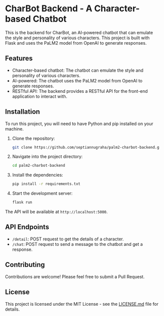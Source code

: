 # CharBot Backend - A Character-based Chatbot

This is the backend for CharBot, an AI-powered chatbot that can emulate the style and personality of various characters. This project is built with Flask and uses the PaLM2 model from OpenAI to generate responses.

## Features

- Character-based chatbot: The chatbot can emulate the style and personality of various characters.
- AI-powered: The chatbot uses the PaLM2 model from OpenAI to generate responses.
- RESTful API: The backend provides a RESTful API for the front-end application to interact with.

## Installation

To run this project, you will need to have Python and pip installed on your machine.

1. Clone the repository:
   ```bash
   git clone https://github.com/septiannugraha/palm2-charbot-backend.git
   ```
2. Navigate into the project directory:
   ```bash
   cd palm2-charbot-backend
   ```
3. Install the dependencies:
   ```bash
   pip install -r requirements.txt
   ```
4. Start the development server:
   ```bash
   flask run
   ```
The API will be available at `http://localhost:5000`.

## API Endpoints

- `/detail`: POST request to get the details of a character.
- `/chat`: POST request to send a message to the chatbot and get a response.

## Contributing

Contributions are welcome! Please feel free to submit a Pull Request.

## License

This project is licensed under the MIT License - see the [LICENSE.md](LICENSE.md) file for details.